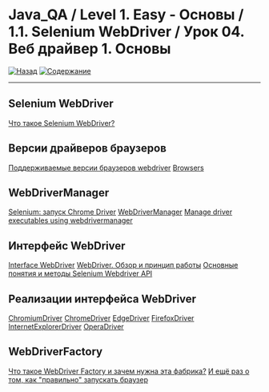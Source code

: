 # Java_QA / Level 1. Easy - Основы / 1.1. Selenium WebDriver / Урок 04. Веб драйвер 1. Основы

[![Назад](https://img.shields.io/badge/-%D0%9D%D0%B0%D0%B7%D0%B0%D0%B4-brightgreen)](3.%20Задание.md)
[![Содержание](https://img.shields.io/badge/-%D0%A1%D0%BE%D0%B4%D0%B5%D1%80%D0%B6%D0%B0%D0%BD%D0%B8%D0%B5-purple)](README.md)

***

## Selenium WebDriver

[Что такое Selenium WebDriver?](https://habr.com/ru/post/152971/)

## Версии драйверов браузеров

[Поддерживаемые версии браузеров webdriver](https://software-testing.ru/forum/index.php?/topic/30142-podderzhivaemye-versii-brauzerov-webdriver/)
[Browsers](https://www.selenium.dev/documentation/en/getting_started_with_webdriver/browsers/)

## WebDriverManager 

[Selenium: запуск Chrome Driver](http://internetka.in.ua/selenium-chrome-driver/)
[WebDriverManager](https://github.com/bonigarcia/webdrivermanager)
[Manage driver executables using webdrivermanager](https://www.seleniumeasy.com/selenium-tutorials/manage-webdriverdriver-executables-using-webdrivermanager)

## Интерфейс WebDriver

[Interface WebDriver](https://www.selenium.dev/selenium/docs/api/java/org/openqa/selenium/WebDriver.html)
[WebDriver. Обзор и принцип работы](https://kreisfahrer.gitbooks.io/selenium-webdriver/content/webdriver_intro/webdriver_obzor_i_printsip_raboti.html)
[Основные понятия и методы Selenium Webdriver API](https://kreisfahrer.gitbooks.io/selenium-webdriver/content/webdriver_intro/osnovnie_metodi_selenium_webdriver_api.html)

## Реализации интерфейса WebDriver

[ChromiumDriver](https://www.selenium.dev/selenium/docs/api/java/org/openqa/selenium/chromium/ChromiumDriver.html)
[ChromeDriver](https://www.selenium.dev/selenium/docs/api/java/org/openqa/selenium/chrome/ChromeDriver.html)
[EdgeDriver](https://www.selenium.dev/selenium/docs/api/java/org/openqa/selenium/edge/EdgeDriver.html)
[FirefoxDriver](https://www.selenium.dev/selenium/docs/api/java/org/openqa/selenium/firefox/FirefoxDriver.html)
[InternetExplorerDriver](https://www.selenium.dev/selenium/docs/api/java/org/openqa/selenium/ie/InternetExplorerDriver.html)
[OperaDriver](https://www.selenium.dev/selenium/docs/api/java/org/openqa/selenium/opera/OperaDriver.html)

## WebDriverFactory

[Что такое WebDriver Factory и зачем нужна эта фабрика?](https://otus.ru/nest/post/1620/)
[И ещё раз о том, как "правильно" запускать браузер](https://webdriver.ru/blog/2014-05-07-webdriverfactory/)

[](https://blog.jetbrains.com/idea/2020/03/intellij-idea-2020-1-selenium-support/)